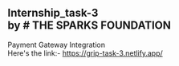 ## Internship_task-3<br> by # THE SPARKS FOUNDATION<br>
Payment Gateway Integration<br>
Here's the link:- https://grip-task-3.netlify.app/

